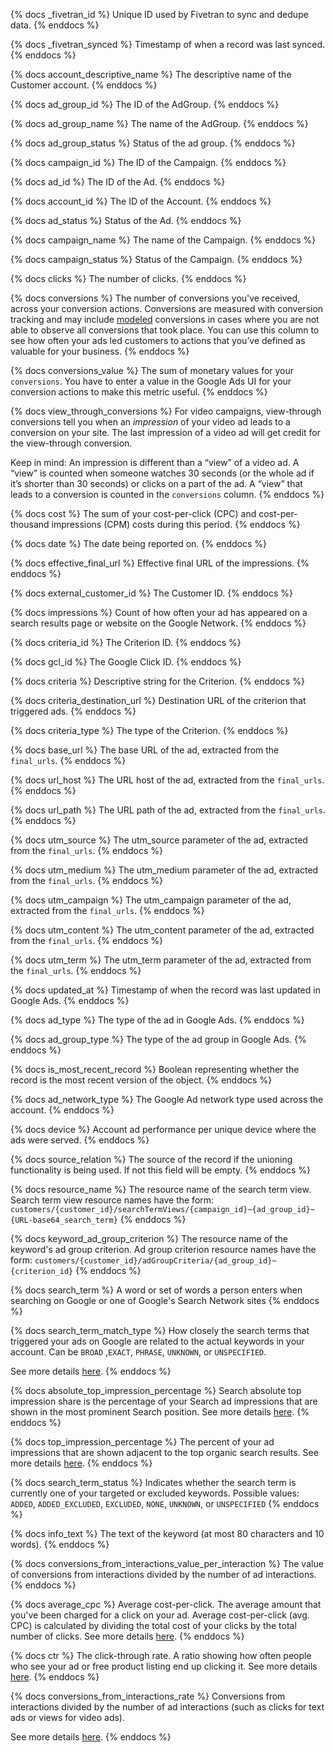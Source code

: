 {% docs _fivetran_id %}
Unique ID used by Fivetran to sync and dedupe data.
{% enddocs %}

{% docs _fivetran_synced %}
Timestamp of when a record was last synced.
{% enddocs %}

{% docs account_descriptive_name %}
The descriptive name of the Customer account.
{% enddocs %}

{% docs ad_group_id %}
The ID of the AdGroup.
{% enddocs %}

{% docs ad_group_name %}
The name of the AdGroup.
{% enddocs %}

{% docs ad_group_status %}
Status of the ad group.
{% enddocs %}

{% docs campaign_id %}
The ID of the Campaign.
{% enddocs %}

{% docs ad_id %}
The ID of the Ad.
{% enddocs %}

{% docs account_id %}
The ID of the Account.
{% enddocs %}


{% docs ad_status %}
Status of the Ad.
{% enddocs %}

{% docs campaign_name %}
The name of the Campaign.
{% enddocs %}

{% docs campaign_status %}
Status of the Campaign.
{% enddocs %}

{% docs clicks %}
The number of clicks.
{% enddocs %}

{% docs conversions %}
The number of conversions you've received, across your conversion actions. Conversions are measured with conversion tracking and may include [modeled](https://support.google.com/google-ads/answer/10081327?sjid=12862894247631803415-NC) conversions in cases where you are not able to observe all conversions that took place. You can use this column to see how often your ads led customers to actions that you’ve defined as valuable for your business.
{% enddocs %}

{% docs conversions_value %}
The sum of monetary values for your `conversions`. You have to enter a value in the Google Ads UI for your conversion actions to make this metric useful.
{% enddocs %}

{% docs view_through_conversions %}
For video campaigns, view-through conversions tell you when an _impression_ of your video ad leads to a conversion on your site. The last impression of a video ad will get credit for the view-through conversion.

Keep in mind: An impression is different than a “view” of a video ad. A “view” is counted when someone watches 30 seconds (or the whole ad if it’s shorter than 30 seconds) or clicks on a part of the ad. A “view” that leads to a conversion is counted in the `conversions` column.
{% enddocs %}

{% docs cost %}
The sum of your cost-per-click (CPC) and cost-per-thousand impressions (CPM) costs during this period.
{% enddocs %}

{% docs date %}
The date being reported on.
{% enddocs %}

{% docs effective_final_url %}
Effective final URL of the impressions.
{% enddocs %}

{% docs external_customer_id %}
The Customer ID.
{% enddocs %}

{% docs impressions %}
Count of how often your ad has appeared on a search results page or website on the Google Network.
{% enddocs %}

{% docs criteria_id %}
The Criterion ID.
{% enddocs %}

{% docs gcl_id %}
The Google Click ID.
{% enddocs %}

{% docs criteria %}
Descriptive string for the Criterion.
{% enddocs %}

{% docs criteria_destination_url %}
Destination URL of the criterion that triggered ads.
{% enddocs %}

{% docs criteria_type %}
The type of the Criterion.
{% enddocs %}

{% docs base_url %}
The base URL of the ad, extracted from the `final_urls`.
{% enddocs %}

{% docs url_host %}
The URL host of the ad, extracted from the `final_urls`.
{% enddocs %}

{% docs url_path %}
The URL path of the ad, extracted from the `final_urls`.
{% enddocs %}

{% docs utm_source %}
The utm_source parameter of the ad, extracted from the `final_urls`.
{% enddocs %}

{% docs utm_medium %}
The utm_medium parameter of the ad, extracted from the `final_urls`.
{% enddocs %}

{% docs utm_campaign %}
The utm_campaign parameter of the ad, extracted from the `final_urls`.
{% enddocs %}

{% docs utm_content %}
The utm_content parameter of the ad, extracted from the `final_urls`.
{% enddocs %}

{% docs utm_term %}
The utm_term parameter of the ad, extracted from the `final_urls`.
{% enddocs %}

{% docs updated_at %}
Timestamp of when the record was last updated in Google Ads.
{% enddocs %}

{% docs ad_type %}
The type of the ad in Google Ads.
{% enddocs %}

{% docs ad_group_type %}
The type of the ad group in Google Ads.
{% enddocs %}

{% docs is_most_recent_record %}
Boolean representing whether the record is the most recent version of the object.
{% enddocs %}

{% docs ad_network_type %}
The Google Ad network type used across the account.
{% enddocs %}

{% docs device %}
Account ad performance per unique device where the ads were served.
{% enddocs %}

{% docs source_relation %}
The source of the record if the unioning functionality is being used. If not this field will be empty.
{% enddocs %}

{% docs resource_name %} The resource name of the search term view. Search term view resource names have the form: `customers/{customer_id}/searchTermViews/{campaign_id}~{ad_group_id}~{URL-base64_search_term}` {% enddocs %}

{% docs keyword_ad_group_criterion %}
The resource name of the keyword's ad group criterion. Ad group criterion resource names have the form: `customers/{customer_id}/adGroupCriteria/{ad_group_id}~{criterion_id}`
{% enddocs %}

{% docs search_term %} A word or set of words a person enters when searching on Google or one of Google's Search Network sites {% enddocs %}

{% docs search_term_match_type %}
How closely the search terms that triggered your ads on Google are related to the actual keywords in your account. Can be `BROAD` ,`EXACT`, `PHRASE`, `UNKNOWN`, or `UNSPECIFIED`.

See more details [here](https://support.google.com/google-ads/answer/7478529?sjid=15681083914881504235-NC&visit_id=638760377693438101-1187740487&rd=1).
{% enddocs %}

{% docs absolute_top_impression_percentage %}
Search absolute top impression share is the percentage of your Search ad impressions that are shown in the most prominent Search position. See more details [here](https://support.google.com/google-ads/answer/7501826?sjid=15681083914881504235-NC).
{% enddocs %}

{% docs top_impression_percentage %}
The percent of your ad impressions that are shown adjacent to the top organic search results. See more details [here](https://support.google.com/google-ads/answer/7501826?sjid=15681083914881504235-NC).
{% enddocs %}

{% docs search_term_status %}
Indicates whether the search term is currently one of your targeted or excluded keywords. Possible values: `ADDED`, `ADDED_EXCLUDED`, `EXCLUDED`, `NONE`, `UNKNOWN`, or `UNSPECIFIED`
{% enddocs %}

{% docs info_text %}
The text of the keyword (at most 80 characters and 10 words).
{% enddocs %}

{% docs conversions_from_interactions_value_per_interaction %}
The value of conversions from interactions divided by the number of ad interactions.
{% enddocs %}

{% docs average_cpc %}
Average cost-per-click. The average amount that you've been charged for a click on your ad. Average cost-per-click (avg. CPC) is calculated by dividing the total cost of your clicks by the total number of clicks. See more details [here](https://support.google.com/google-ads/answer/14074?hl=en&ref_topic=24937&sjid=15681083914881504235-NC).
{% enddocs %}

{% docs ctr %}
The click-through rate. A ratio showing how often people who see your ad or free product listing end up clicking it. See more details [here](https://support.google.com/google-ads/answer/2615875?hl=en&ref_topic=24937&sjid=15681083914881504235-NC).
{% enddocs %}

{% docs conversions_from_interactions_rate %}
Conversions from interactions divided by the number of ad interactions (such as clicks for text ads or views for video ads).

See more details [here](https://support.google.com/google-ads/answer/2684489?hl=en&ref_topic=24937&sjid=15681083914881504235-NC).
{% enddocs %}